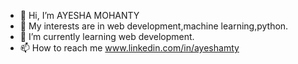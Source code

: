 - 👋 Hi, I’m AYESHA MOHANTY
- 👀 My interests are in web development,machine learning,python.
- 🌱 I’m currently learning web development.
- 📫 How to reach me www.linkedin.com/in/ayeshamty
